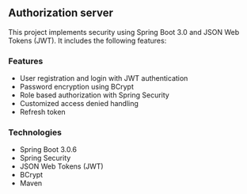 ## Authorization server
This project implements security using Spring Boot 3.0 and JSON Web Tokens (JWT). It includes the following features:

### Features
* User registration and login with JWT authentication
* Password encryption using BCrypt
* Role based authorization with Spring Security
* Customized access denied handling
* Refresh token


### Technologies
* Spring Boot 3.0.6
* Spring Security
* JSON Web Tokens (JWT)
* BCrypt
* Maven
